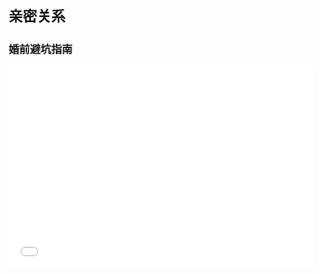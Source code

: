 # 亲密关系

## 婚前避坑指南

<div style="width: 600px; height: 400px;">
    <iframe src="//player.bilibili.com/player.html?aid=708255828&bvid=BV1wQ4y1E7SW&cid=1395326689&p=1" style="width: 100%; height: 100%;" scrolling="no" border="0" frameborder="no" framespacing="0" allowfullscreen="true"></iframe>
</div>
